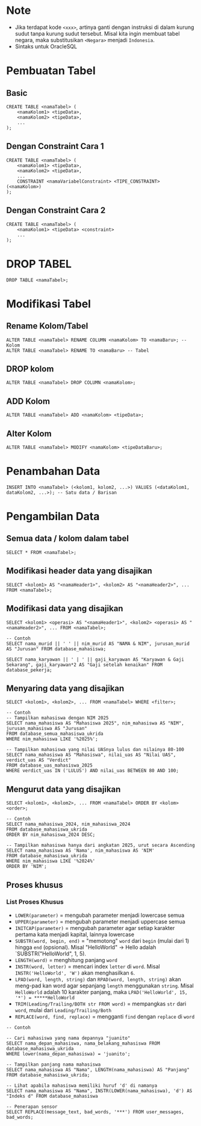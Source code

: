 # Note
- Jika terdapat kode `<xxx>`, artinya ganti dengan instruksi di dalam kurung sudut tanpa kurung sudut tersebut. Misal kita ingin membuat tabel negara, maka substitusikan `<Negara>` menjadi `Indonesia`.
- Sintaks untuk OracleSQL

# Pembuatan Tabel 
## Basic
```
CREATE TABLE <namaTabel> (
	<namaKolom1> <tipeData>,
	<namaKolom2> <tipeData>,
	...
);
```

## Dengan Constraint Cara 1
```
CREATE TABLE <namaTabel> (
	<namaKolom1> <tipeData>,
	<namaKolom2> <tipeData>,
	...
	CONSTRAINT <namaVariabelConstraint> <TIPE_CONSTRAINT> (<namaKolom>)
);
```

## Dengan Constraint Cara 2
```
CREATE TABLE <namaTabel> (
	<namaKolom1> <tipeData> <constraint>
	...
);
```

# DROP TABEL
```
DROP TABLE <namaTabel>;
```

# Modifikasi Tabel
## Rename Kolom/Tabel
```
ALTER TABLE <namaTabel> RENAME COLUMN <namaKolom> TO <namaBaru>; -- Kolom
ALTER TABLE <namaTabel> RENAME TO <namaBaru> -- Tabel
```

## DROP kolom
```
ALTER TABLE <namaTabel> DROP COLUMN <namaKolom>;
```

## ADD Kolom
```
ALTER TABLE <namaTabel> ADD <namaKolom> <tipeData>;
```

## Alter Kolom
```
ALTER TABLE <namaTabel> MODIFY <namaKolom> <tipeDataBaru>;
```

# Penambahan Data
```
INSERT INTO <namaTabel> (<kolom1, kolom2, ...>) VALUES (<dataKolom1, dataKolom2, ...>); -- Satu data / Barisan
```

# Pengambilan Data
## Semua data / kolom dalam tabel
```
SELECT * FROM <namaTabel>;
```

## Modifikasi header data yang disajikan
```
SELECT <kolom1> AS "<namaHeader1>", <kolom2> AS "<namaHeader2>", ... FROM <namaTabel>;
```

## Modifikasi data yang disajikan
```
SELECT <kolom1> <operasi> AS "<namaHeader1>", <kolom2> <operasi> AS "<namaHeader2>", ... FROM <namaTabel>;

-- Contoh
SELECT nama_murid || ' ' || nim_murid AS "NAMA & NIM", jurusan_murid AS "Jurusan" FROM database_mahasiswa;

SELECT nama_karyawan || ' | ' || gaji_karyawan AS "Karyawan & Gaji Sekarang", gaji_karyawan*2 AS "Gaji setelah kenaikan" FROM database_pekerja;
```

## Menyaring data yang disajikan
```
SELECT <kolom1>, <kolom2>, ... FROM <namaTabel> WHERE <filter>;

-- Contoh
-- Tampilkan mahasiswa dengan NIM 2025
SELECT nama_mahasiswa AS "Mahasiswa 2025", nim_mahasiswa AS "NIM", jurusan_mahasiswa AS "Jurusan"
FROM database_semua_mahasiswa_ukrida
WHERE nim_mahasiswa LIKE '%2025%';

-- Tampilkan mahasiswa yang nilai UASnya lulus dan nilainya 80-100
SELECT nama_mahasiswa AS "Mahasiswa", nilai_uas AS "Nilai UAS", verdict_uas AS "Verdict"
FROM database_uas_mahasiswa_2025
WHERE verdict_uas IN ('LULUS') AND nilai_uas BETWEEN 80 AND 100;
```

## Mengurut data yang disajikan
```
SELECT <kolom1>, <kolom2>, ... FROM <namaTabel> ORDER BY <kolom> <order>;

-- Contoh
SELECT nama_mahasiswa_2024, nim_mahasiswa_2024
FROM database_mahasiswa_ukrida
ORDER BY nim_mahasiswa_2024 DESC;

-- Tampilkan mahasiswa hanya dari angkatan 2025, urut secara Ascending
SELECT nama_mahasiswa AS 'Nama', nim_mahasiswa AS 'NIM'
FROM database_mahasiswa_ukrida
WHERE nim_mahasiswa LIKE '%2024%'
ORDER BY 'NIM';
```

## Proses khusus
### List Proses Khusus
- `LOWER(parameter)` = mengubah parameter menjadi lowercase semua
- `UPPER(parameter)` = mengubah parameter menjadi uppercase semua
- `INITCAP(parameter)` = mengubah parameter agar setiap karakter pertama kata menjadi kapital, lainnya lowercase
- `SUBSTR(word, begin, end)` = "memotong" `word` dari `begin` (mulai dari 1) hingga `end` (opsional). Misal "HelloWorld" -> Hello adalah `SUBSTR("HelloWorld", 1, 5).
- `LENGTH(word)` = menghitung panjang `word`
- `INSTR(word, letter)` = mencari index `letter` di `word`. Misal `INSTR('HelloWorld', 'W')` akan menghasilkan `6`.
- `LPAD(word, length, string)` dan `RPAD(word, length, string)` akan meng-pad kan word agar sepanjang `length` menggunakan `string`. Misal `HelloWorld` adalah 10 karakter panjang, maka `LPAD('HelloWorld', 15, '*') = *****HelloWorld`
- `TRIM(Leading/Trailing/BOTH str FROM word)` = mempangkas `str` dari `word`, mulai dari `Leading/Trailing/Both`
- `REPLACE(word, find, replace)` = mengganti `find` dengan `replace` di `word`

```
-- Contoh

-- Cari mahasiswa yang nama depannya "juanito"
SELECT nama_depan_mahasiswa, nama_belakang_mahasiswa FROM database_mahasiswa_ukrida
WHERE lower(nama_depan_mahasiswa) = 'juanito';

-- Tampilkan panjang nama mahasiswa
SELECT nama_mahasiswa AS "Nama", LENGTH(nama_mahasiswa) AS "Panjang" FROM database_mahasiswa_ukrida;

-- Lihat apabila mahasiswa memiliki huruf 'd' di namanya
SELECT nama_mahasiswa AS "Nama", INSTR(LOWER(nama_mahasiswa), 'd') AS "Indeks d" FROM database_mahasiswa

-- Penerapan sensor
SELECT REPLACE(message_text, bad_words, '***') FROM user_messages, bad_words;
```

